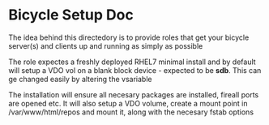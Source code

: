 # Bicycle Setup Doc

The idea behind this directedory is to provide roles that get your bicycle server(s) and clients up and running as simply as possible

The role expectes a freshly deployed RHEL7 minimal install and by default will setup a VDO vol on a blank block device - expected to be **sdb**. This can ge changed easily by altering the vsariable

The installation will ensure all necesary packages are installed, fireall ports are opened etc. It will also setup a VDO volume, create a mount point in /var/www/html/repos and mount it, along with the necesary fstab options 


